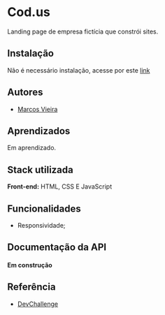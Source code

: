 # Cod.us

Landing page de empresa fictícia que constrói sites.


## Instalação

Não é necessário instalação, acesse por este [link](https://marcosvieira31.github.io/RandomImage/)
## Autores

- [Marcos Vieira](https://www.github.com/marcosvieira31)


## Aprendizados

Em aprendizado.
## Stack utilizada

**Front-end:** HTML, CSS E JavaScript



## Funcionalidades

- Responsividade;

## Documentação da API

#### Em construção

## Referência

 - [DevChallenge](devchallenge.com.br)
